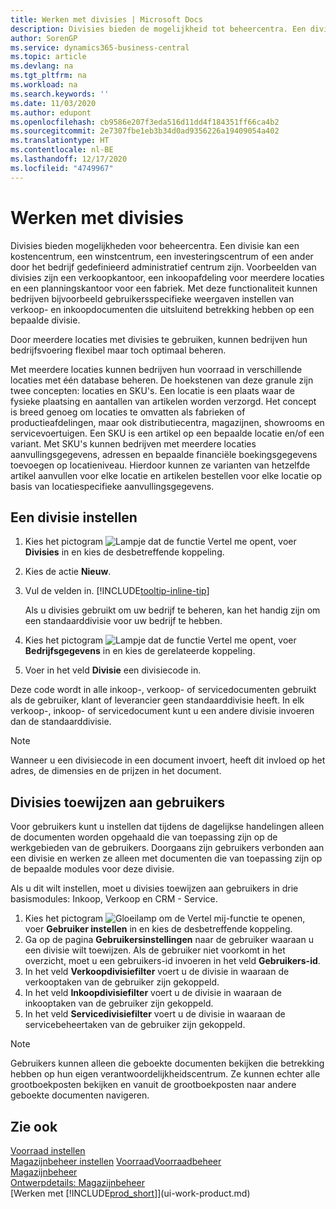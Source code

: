 ```yaml
---
title: Werken met divisies | Microsoft Docs
description: Divisies bieden de mogelijkheid tot beheercentra. Een divisie kan een kostencentrum, een winstcentrum, een investeringscentrum of een ander door het bedrijf gedefinieerd administratief centrum zijn.
author: SorenGP
ms.service: dynamics365-business-central
ms.topic: article
ms.devlang: na
ms.tgt_pltfrm: na
ms.workload: na
ms.search.keywords: ''
ms.date: 11/03/2020
ms.author: edupont
ms.openlocfilehash: cb9586e207f3eda516d11dd4f184351ff66ca4b2
ms.sourcegitcommit: 2e7307fbe1eb3b34d0ad9356226a19409054a402
ms.translationtype: HT
ms.contentlocale: nl-BE
ms.lasthandoff: 12/17/2020
ms.locfileid: "4749967"
---
```

# <a name="work-with-responsibility-centers"></a>Werken met divisies

Divisies bieden mogelijkheden voor beheercentra. Een divisie kan een kostencentrum, een winstcentrum, een investeringscentrum of een ander door het bedrijf gedefinieerd administratief centrum zijn. Voorbeelden van divisies zijn een verkoopkantoor, een inkoopafdeling voor meerdere locaties en een planningskantoor voor een fabriek. Met deze functionaliteit kunnen bedrijven bijvoorbeeld gebruikersspecifieke weergaven instellen van verkoop- en inkoopdocumenten die uitsluitend betrekking hebben op een bepaalde divisie.  

Door meerdere locaties met divisies te gebruiken, kunnen bedrijven hun bedrijfsvoering flexibel maar toch optimaal beheren.

Met meerdere locaties kunnen bedrijven hun voorraad in verschillende locaties met één database beheren. De hoekstenen van deze granule zijn twee concepten: locaties en SKU's. Een locatie is een plaats waar de fysieke plaatsing en aantallen van artikelen worden verzorgd. Het concept is breed genoeg om locaties te omvatten als fabrieken of productieafdelingen, maar ook distributiecentra, magazijnen, showrooms en servicevoertuigen. Een SKU is een artikel op een bepaalde locatie en/of een variant. Met SKU's kunnen bedrijven met meerdere locaties aanvullingsgegevens, adressen en bepaalde financiële boekingsgegevens toevoegen op locatieniveau. Hierdoor kunnen ze varianten van hetzelfde artikel aanvullen voor elke locatie en artikelen bestellen voor elke locatie op basis van locatiespecifieke aanvullingsgegevens.  

## <a name="to-set-up-a-responsibility-center"></a>Een divisie instellen

1. Kies het pictogram ![Lampje dat de functie Vertel me opent](media/ui-search/search_small.png "Vertel me wat u wilt doen"), voer **Divisies** in en kies de desbetreffende koppeling.  
2. Kies de actie **Nieuw**.  
3. Vul de velden in. [!INCLUDE[tooltip-inline-tip](includes/tooltip-inline-tip_md.md)]  

    Als u divisies gebruikt om uw bedrijf te beheren, kan het handig zijn om een standaarddivisie voor uw bedrijf te hebben.
4. Kies het pictogram ![Lampje dat de functie Vertel me opent](media/ui-search/search_small.png "Vertel me wat u wilt doen"), voer **Bedrijfsgegevens** in en kies de gerelateerde koppeling.
5. Voer in het veld **Divisie** een divisiecode in.

Deze code wordt in alle inkoop-, verkoop- of servicedocumenten gebruikt als de gebruiker, klant of leverancier geen standaarddivisie heeft. In elk verkoop-, inkoop- of servicedocument kunt u een andere divisie invoeren dan de standaarddivisie.

> [!NOTE]  
> Wanneer u een divisiecode in een document invoert, heeft dit invloed op het adres, de dimensies en de prijzen in het document.  

## <a name="to-assign-responsibility-centers-to-users"></a>Divisies toewijzen aan gebruikers

Voor gebruikers kunt u instellen dat tijdens de dagelijkse handelingen alleen de documenten worden opgehaald die van toepassing zijn op de werkgebieden van de gebruikers. Doorgaans zijn gebruikers verbonden aan een divisie en werken ze alleen met documenten die van toepassing zijn op de bepaalde modules voor deze divisie.  

Als u dit wilt instellen, moet u divisies toewijzen aan gebruikers in drie basismodules: Inkoop, Verkoop en CRM - Service.  

1. Kies het pictogram ![Gloeilamp om de Vertel mij-functie te openen](media/ui-search/search_small.png "Vertel me wat u wilt doen"), voer **Gebruiker instellen** in en kies de desbetreffende koppeling.  
2. Ga op de pagina **Gebruikersinstellingen** naar de gebruiker waaraan u een divisie wilt toewijzen. Als de gebruiker niet voorkomt in het overzicht, moet u een gebruikers-id invoeren in het veld **Gebruikers-id**.  
3. In het veld **Verkoopdivisiefilter** voert u de divisie in waaraan de verkooptaken van de gebruiker zijn gekoppeld.  
4. In het veld **Inkoopdivisiefilter** voert u de divisie in waaraan de inkooptaken van de gebruiker zijn gekoppeld.  
5. In het veld **Servicedivisiefilter** voert u de divisie in waaraan de servicebeheertaken van de gebruiker zijn gekoppeld.  

> [!NOTE]  
> Gebruikers kunnen alleen die geboekte documenten bekijken die betrekking hebben op hun eigen verantwoordelijkheidscentrum. Ze kunnen echter alle grootboekposten bekijken en vanuit de grootboekposten naar andere geboekte documenten navigeren.

## <a name="see-also"></a>Zie ook

[Voorraad instellen](inventory-setup-inventory.md)  
[Magazijnbeheer instellen](warehouse-setup-warehouse.md)
[Voorraad](inventory-manage-inventory.md)[Voorraadbeheer](warehouse-manage-warehouse.md)  
[Magazijnbeheer](warehouse-manage-warehouse.md)  
[Ontwerpdetails: Magazijnbeheer](design-details-warehouse-management.md)  
[Werken met [!INCLUDE[prod_short](includes/prod_short.md)]](ui-work-product.md)  
